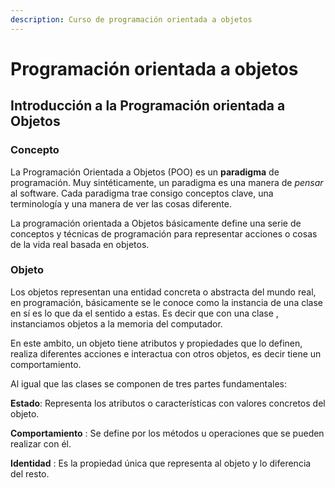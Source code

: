 ```yaml
---
description: Curso de programación orientada a objetos
---
```


# Programación orientada a objetos

## Introducción a la Programación orientada a Objetos

### Concepto

La Programación Orientada a Objetos \(POO\) es un **paradigma** de programación. Muy sintéticamente, un paradigma es una manera de _pensar_ al software. Cada paradigma trae consigo conceptos clave, una terminología y una manera de ver las cosas diferente.

La programación orientada a Objetos básicamente define una serie de conceptos y técnicas de programación para representar acciones o cosas de la vida real basada en objetos.

### Objeto

Los objetos representan una entidad concreta o abstracta del mundo real, en programación, básicamente se le conoce como la instancia de una clase en sí es lo que da el sentido a estas. Es decir que con una clase , instanciamos objetos a la memoria del computador.  

En este ambito, un objeto tiene atributos y propiedades que lo definen, realiza diferentes acciones e interactua con otros objetos, es decir tiene un comportamiento. 

Al igual que las clases se componen de tres partes fundamentales:

**Estado**: Representa los atributos o características con valores concretos del objeto. 

**Comportamiento** : Se define por los métodos u operaciones que se pueden realizar con él. 

**Identidad** : Es la propiedad única que representa al objeto y lo diferencia del resto.




